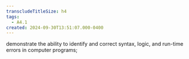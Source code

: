 ```yaml
---
transcludeTitleSize: h4
tags:
  - A4.1
created: 2024-09-30T13:51:07.000-0400
---
```

demonstrate the ability to identify and correct syntax, logic, and run-time errors in computer programs;